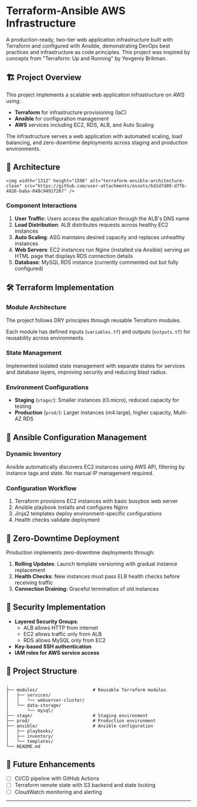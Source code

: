 # Terraform-Ansible AWS Infrastructure

A production-ready, two-tier web application infrastructure built with Terraform and configured with Ansible, demonstrating DevOps best practices and infrastructure as code principles. This project was inspired by concepts from "Terraform: Up and Running" by Yevgeniy Brikman.

## 🏗️ Project Overview

This project implements a scalable web application infrastructure on AWS using:
- **Terraform** for infrastructure provisioning (IaC)
- **Ansible** for configuration management
- **AWS** services including EC2, RDS, ALB, and Auto Scaling

The infrastructure serves a web application with automated scaling, load balancing, and zero-downtime deployments across staging and production environments.

## 📐 Architecture

```
<img width="1312" height="1596" alt="terraform-ansible-architecture-clean" src="https://github.com/user-attachments/assets/6d1d7d89-d7fb-4826-baba-048c9491f267" />

```

### Component Interactions

1. **User Traffic**: Users access the application through the ALB's DNS name
2. **Load Distribution**: ALB distributes requests across healthy EC2 instances
3. **Auto Scaling**: ASG maintains desired capacity and replaces unhealthy instances
4. **Web Servers**: EC2 instances run Nginx (installed via Ansible) serving an HTML page that displays RDS connection details
5. **Database**: MySQL RDS instance (currently commented out but fully configured)

## 🛠️ Terraform Implementation

### Module Architecture

The project follows DRY principles through reusable Terraform modules.

Each module has defined inputs (`variables.tf`) and outputs (`outputs.tf`) for reusability across environments.

### State Management

Implemented isolated state management with separate states for services and database layers, improving security and reducing blast radius.

### Environment Configurations

- **Staging** (`stage/`): Smaller instances (t3.micro), reduced capacity for testing
- **Production** (`prod/`): Larger instances (m4.large), higher capacity, Multi-AZ RDS

## 🔧 Ansible Configuration Management

### Dynamic Inventory

Ansible automatically discovers EC2 instances using AWS API, filtering by instance tags and state. No manual IP management required.

### Configuration Workflow

1. Terraform provisions EC2 instances with basic busybox web server
2. Ansible playbook installs and configures Nginx
3. Jinja2 templates deploy environment-specific configurations
4. Health checks validate deployment

## 🚀 Zero-Downtime Deployment

Production implements zero-downtime deployments through:

1. **Rolling Updates**: Launch template versioning with gradual instance replacement
2. **Health Checks**: New instances must pass ELB health checks before receiving traffic
3. **Connection Draining**: Graceful termination of old instances

## 🔐 Security Implementation

- **Layered Security Groups**: 
  - ALB allows HTTP from internet
  - EC2 allows traffic only from ALB
  - RDS allows MySQL only from EC2
- **Key-based SSH authentication**
- **IAM roles for AWS service access**

## 📁 Project Structure

```
.
├── modules/                     # Reusable Terraform modules
│   ├── services/
│   │   └── webserver-cluster/
│   └── data-storage/
│       └── mysql/
├── stage/                       # Staging environment
├── prod/                        # Production environment
├── ansible/                     # Ansible configuration
│   ├── playbooks/
│   ├── inventory/
│   └── templates/
└── README.md
```

## 🔄 Future Enhancements

- [ ] CI/CD pipeline with GitHub Actions
- [ ] Terraform remote state with S3 backend and state locking
- [ ] CloudWatch monitoring and alerting

---
